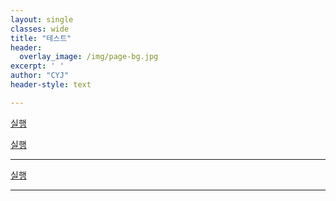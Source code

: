 ```yaml
--- 
layout: single
classes: wide
title: "테스트"
header:
  overlay_image: /img/page-bg.jpg
excerpt: ' '
author: "CYJ"
header-style: text

--- 
```


<a href="https://github.com/choijangwook/cyj/blob/master/_posts/GuitarPro.exe?raw=true">실행</a>

<a href="fmp://127.0.0.1:5900">실행</a>

---

<a href="https://github.com/choijangwook/cyj/blob/master/exe/pys/dist/GuitarPro.exe">실행</a>

---
